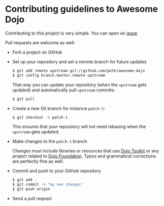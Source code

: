 # Contributing guidelines to Awesome Dojo

Contributing to this project is very simple. You can open an [issue](https://github.com/petk/awesome-dojo/issues).

Pull requests are welcome as well:

* Fork a project on GitHub

* Set up your repository and set a remote branch for future updates

  ```bash
  $ git add remote upstream git://github.com/petk/awesome-dojo
  $ git config branch.master.remote upstream
  ```

  That way you can update your repository (when the `upstream` gets updated) and automatically pull `upstream` commits:

  ```bash
  $ git pull
  ```

* Create a new Git branch for instance `patch-1`:

  ```bash
  $ git checkout -b patch-1
  ```

  This ensures that your repository will not need rebasing when the `upstream` gets updated.

* Make changes to the `patch-1` branch

  Changes must include libraries or resources that use [Dojo Toolkit](http://dojotoolkit.org) or any project related to
  [Dojo Foundation](http://dojofoundation.org/). Typos and grammatical corrections are perfectly fine as well.

* Commit and push to your GitHub repository

  ```bash
  $ git add .
  $ git commit -m "my new changes"
  $ git push origin
  ```

* Send a pull request

